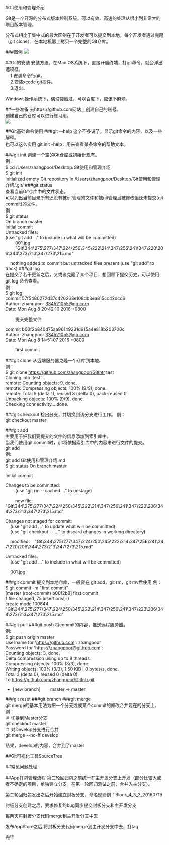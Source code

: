 #Git使用和管理介绍

Git是一个开源的分布式版本控制系统，可以有效、高速的处理从很小到非常大的项目版本管理。

分布式相比于集中式的最大区别在于开发者可以提交到本地，每个开发者通过克隆（git clone），在本地机器上拷贝一个完整的Git仓库。

###图例
![](/Users/zhangpoor/Desktop/Git使用和管理介绍/001.jpg)


##Git的安装
安装方法，在Mac OS系统下，直接开启终端，打git命令，就会弹出选项框。  
&nbsp;&nbsp;&nbsp;&nbsp;1.安装命令行git。  
&nbsp;&nbsp;&nbsp;&nbsp;2.安装xcode git插件。  
&nbsp;&nbsp;&nbsp;&nbsp;3.退出。  
  
Windows操作系统下，偶没接触过，可以百度下，应该不麻烦。

##一些准备
去https://github.com网站上创建自己的账号。  
创建自己的仓库可以进行练习用。  
![](/Users/zhangpoor/Desktop/Git使用和管理介绍/prepare.png)


##Git基础命令使用
###git --help
这个不多说了，显示git命令的内容，以及一些解释。  
也可以这么实用 git init -help，用来查看某条命令的帮助文本。

###git init
创建一个空的Git仓库或初始化现有。  
例：  
$ cd /Users/zhangpoor/Desktop/Git使用和管理介绍  
$ git init  
Initialized empty Git repository in /Users/zhangpoor/Desktop/Git使用和管理介绍/.git/
###git status  
查看当前Git仓库中的文件状态。  
可以列出当前目录所有还没有被git管理的文件和被git管理且被修改但还未提交(git commit)的文件。  
例：  
$ git status  
On branch master  
Initial commit  
Untracked files:  
(use "git add <file>..." to include in what will be committed)  
&nbsp;&nbsp;&nbsp;&nbsp;&nbsp;&nbsp;&nbsp;&nbsp;001.jpg  
&nbsp;&nbsp;&nbsp;&nbsp;&nbsp;&nbsp;&nbsp;&nbsp;"Git\344\275\277\347\224\250\345\222\214\347\256\241\347\220\206\344\273\213\347\273\215.md"  
     
&nbsp;&nbsp;&nbsp;&nbsp;nothing added to commit but untracked files present (use "git add" to track)
###git log  
在提交了若干更新之后，又或者克隆了某个项目，想回顾下提交历史，可以使用 git log 命令查看。  
例：  
$ git log  
commit 57f5480272d37c420363e108db3ea815cc42dcd6  
Author: zhangpoor <334521055@qq.com>  
Date:   Mon Aug 8 20:42:10 2016 +0800  
  
&nbsp;&nbsp;&nbsp;&nbsp;&nbsp;&nbsp;&nbsp;&nbsp;提交完整文件  
  
commit b00f2b840d75aa96149231d915a4e818b203700c  
Author: zhangpoor <334521055@qq.com>  
Date:   Mon Aug 8 14:51:07 2016 +0800

&nbsp;&nbsp;&nbsp;&nbsp;&nbsp;&nbsp;&nbsp;&nbsp;first commit

###git clone
从远端服务器克隆一个仓库到本地。  
例：  
$ git clone https://github.com/zhangpoor/GitIntr test  
Cloning into 'test'...  
remote: Counting objects: 9, done.  
remote: Compressing objects: 100% (9/9), done.  
remote: Total 9 (delta 1), reused 8 (delta 0), pack-reused 0  
Unpacking objects: 100% (9/9), done.  
Checking connectivity... done.

###git checkout
检出分支，并切换到该分支进行工作。
例：  
git checkout master

###git add  
主要用于把我们要提交的文件的信息添加到索引库中。  
当我们使用git commit时，git将依据索引库中的内容来进行文件的提交。  
git add <path>  
例:  
git add Git使用和管理介绍.md  
$ git status
On branch master

Initial commit

Changes to be committed:  
&nbsp;&nbsp;&nbsp;&nbsp;&nbsp;&nbsp;&nbsp;&nbsp;(use "git rm --cached <file>..." to unstage)  
  
  &nbsp;&nbsp;&nbsp;&nbsp;&nbsp;&nbsp;&nbsp;&nbsp;new file:   "Git\344\275\277\347\224\250\345\222\214\347\256\241\347\220\206\344\273\213\347\273\215.md"

Changes not staged for commit:  
&nbsp;&nbsp;&nbsp;&nbsp;(use "git add <file>..." to update what will be committed)  
&nbsp;&nbsp;&nbsp;&nbsp;(use "git checkout -- <file>..." to discard changes in working directory)

&nbsp;&nbsp;&nbsp;&nbsp;modified:&nbsp;&nbsp;&nbsp;&nbsp;"Git\344\275\277\347\224\250\345\222\214\347\256\241\347\220\206\344\273\213\347\273\215.md"

Untracked files:  
&nbsp;&nbsp;&nbsp;&nbsp;(use "git add <file>..." to include in what will be committed)

&nbsp;&nbsp;&nbsp;&nbsp;001.jpg   

###git commit
提交到本地仓库，一般要在 git add，git rm，git mv后使用 
例：
$ git commit -m "first commit"  
[master (root-commit) b00f2b8] first commit  
1 file changed, 75 insertions(+)  
create mode 100644  
"Git\344\275\277\347\224\250\345\222\214\347\256\241\347\220\206\344\273\213\347\273\215.md"

###git pull
###git push
将commit的内容，推送远程服务器。  
例:  
$ git push origin master  
Username for 'https://github.com': zhangpoor  
Password for 'https://zhangpoor@github.com':   
Counting objects: 3, done.  
Delta compression using up to 8 threads.  
Compressing objects: 100% (3/3), done.  
Writing objects: 100% (3/3), 1.50 KiB | 0 bytes/s, done.  
Total 3 (delta 0), reused 0 (delta 0)  
To https://github.com/zhangpoor/GitIntr.git  
* [new branch]&nbsp;&nbsp;&nbsp;&nbsp;&nbsp;&nbsp;&nbsp;&nbsp;master -> master


###git reset
###git branch
###git merge  
git merge的基本用法为把一个分支或或某个commit的修改合并现在的分支上。  
例：  
＃ 切换到Master分支  
git checkout master  
＃ 对Develop分支进行合并  
git merge --no-ff develop  

结果，develop的内容，合并到了master


##Git可视化工具SourceTree


##常见问题处理


##App打包管理流程
第二轮回归包之前统一在主开发分支上开发（部分比较大或者不确定的项目，单独建立分支，在第一轮回归测试之前，合并入主分支）。

第二轮回归包发出之后开始建立封板分支，命名规则例：Block_4_3_2_20160719

封板分支创建之后，要求修复的bug同步提交封板分支和主开发分支

每两天将封板分支代码merge到主开发分支中去

发布AppStore之后,将封板分支代码merge到主开发分支中去，打tag

完毕